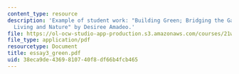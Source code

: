 ```yaml
---
content_type: resource
description: 'Example of student work: "Building Green; Bridging the Gap Between Urban
  Living and Nature" by Desiree Amadeo.'
file: https://ol-ocw-studio-app-production.s3.amazonaws.com/courses/21w-730-5-writing-on-contemporary-issues-imagining-the-future-fall-2007/38eca9de4369810740f8df66b4fcb465_essay3_green.pdf
file_type: application/pdf
resourcetype: Document
title: essay3_green.pdf
uid: 38eca9de-4369-8107-40f8-df66b4fcb465
---
```

